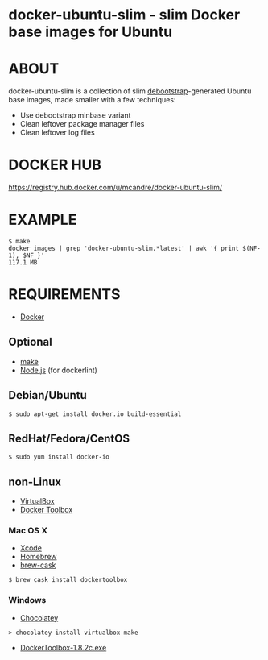 # docker-ubuntu-slim - slim Docker base images for Ubuntu

# ABOUT

docker-ubuntu-slim is a collection of slim [debootstrap](https://wiki.debian.org/Debootstrap)-generated Ubuntu base images, made smaller with a few techniques:

* Use debootstrap minbase variant
* Clean leftover package manager files
* Clean leftover log files

# DOCKER HUB

https://registry.hub.docker.com/u/mcandre/docker-ubuntu-slim/

# EXAMPLE

```
$ make
docker images | grep 'docker-ubuntu-slim.*latest' | awk '{ print $(NF-1), $NF }'
117.1 MB
```

# REQUIREMENTS

* [Docker](https://www.docker.com/)

## Optional

* [make](http://www.gnu.org/software/make/)
* [Node.js](https://nodejs.org/en/) (for dockerlint)

## Debian/Ubuntu

```
$ sudo apt-get install docker.io build-essential
```

## RedHat/Fedora/CentOS

```
$ sudo yum install docker-io
```

## non-Linux

* [VirtualBox](https://www.virtualbox.org/)
* [Docker Toolbox](https://www.docker.com/toolbox)

### Mac OS X

* [Xcode](http://itunes.apple.com/us/app/xcode/id497799835?ls=1&mt=12)
* [Homebrew](http://brew.sh/)
* [brew-cask](http://caskroom.io/)

```
$ brew cask install dockertoolbox
```

### Windows

* [Chocolatey](https://chocolatey.org/)

```
> chocolatey install virtualbox make
```

* [DockerToolbox-1.8.2c.exe](https://github.com/docker/toolbox/releases/download/v1.8.2c/DockerToolbox-1.8.2c.exe)
